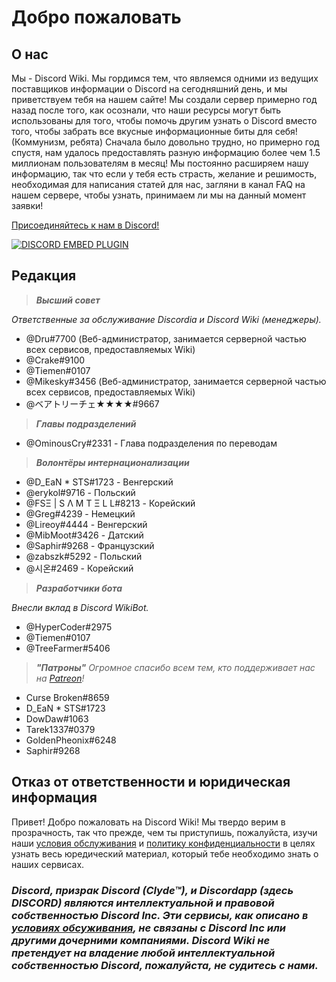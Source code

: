 <!-- TITLE: Russian - Домашняя страница -->
<!-- SUBTITLE: Добро пожаловать на Discord Wiki! -->

# Добро пожаловать
## О нас
Мы - Discord Wiki. Мы гордимся тем, что являемся одними из ведущих поставщиков информации о Discord на сегодняшний день, и мы приветствуем тебя на нашем сайте! Мы создали сервер примерно год назад после того, как осознали, что наши ресурсы могут быть использованы для того, чтобы помочь другим узнать о Discord вместо того, чтобы забрать все вкусные информационные биты для себя! (Коммунизм, ребята) Сначала было довольно трудно, но примерно год спустя, нам удалось предоставлять разную информацию более чем 1.5 миллионам пользователям в месяц! Мы постоянно расширяем нашу информацию, так что если у тебя есть страсть, желание и решимость, необходимая для написания статей для нас, загляни в канал FAQ на нашем сервере, чтобы узнать, принимаем ли мы на данный момент заявки!

[Присоединяйтесь к нам в Discord!](https://discord.gg/ZRJ9Ghh)

<a href="https://discord.gg/ZRJ9Ghh">![DISCORD EMBED PLUGIN](https://discordapp.com/api/guilds/367460196148183040/widget.png?style=banner2)</a>

## Редакция
> ***Высший совет***

*Ответственные за обслуживание Discordia и Discord Wiki (менеджеры).*
* @Dru#7700 (Веб-администратор, занимается серверной частью всех сервисов, предоставляемых Wiki)
* @Crake#9100
* @Tiemen#0107
* @Mikesky#3456 (Веб-администратор, занимается серверной частью всех сервисов, предоставляемых Wiki)
* @ベアトリーチェ★★★★#9667

> ***Главы подразделений***

* @OminousCry#2331 - Глава подразделения по переводам

> ***Волонтёры интернационализации***

* @D_EaN * STS#1723 - Венгерский
* @erykol#9716 - Польский
* @FSΞ | S Λ M T Ξ L L#8213 - Корейский
* @Greg#4239 - Немецкий
* @Lireoy#4444 - Венгерский
* @MibMoot#3426 - Датский
* @Saphir#9268 - Французский
* @zabszk#5292 - Польский
* @시온#2469 - Корейский

> ***Разработчики бота***

*Внесли вклад в Discord WikiBot.*
* @HyperCoder#2975
* @Tiemen#0107
* @TreeFarmer#5406

> ***"Патроны"***
*Огромное спасибо всем тем, кто поддерживает нас на [Patreon](https://www.patreon.com/TheDiscordWiki)!*

* Curse Broken#8659
* D_EaN * STS#1723
* DowDaw#1063
* Tarek1337#0379
* GoldenPheonix#6248
* Saphir#9268

## Отказ от ответственности и юридическая информация
Привет! Добро пожаловать на Discord Wiki! Мы твердо верим в прозрачность, так что прежде, чем ты приступишь, пожалуйста, изучи наши [условия обслуживания](/terms) и [политику конфиденциальности](/ru/privacy) в целях узнать весь юредический материал, который тебе необходимо знать о наших сервисах.

### ***Discord, призрак Discord (Clyde™), и Discordapp (здесь DISCORD) являются интеллектуальной и правовой собственностью Discord Inc. Эти сервисы, как описано в [условиях обсуживания](/terms), не связаны с Discord Inc или другими дочерними компаниями. Discord Wiki не претендует на владение любой интеллектуальной собственностью Discord, пожалуйста, не судитесь с нами.***